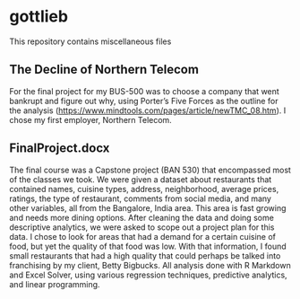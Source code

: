 # gottlieb

This repository contains miscellaneous files

## The Decline of Northern Telecom

For the final project for my BUS-500 was to choose a company that went bankrupt and figure out why, using Porter’s Five Forces as the outline for the analysis (https://www.mindtools.com/pages/article/newTMC_08.htm). I chose my first employer, Northern Telecom. 

## FinalProject.docx

The final course was a Capstone project (BAN 530) that encompassed most of the classes we took. We were given a dataset about restaurants that contained names, cuisine types, address, neighborhood, average prices, ratings, the type of restaurant, comments from social media, and many other variables, all from the Bangalore, India area. This area is fast growing and needs more dining options. After cleaning the data and doing some descriptive analytics, we were asked to scope out a project plan for this data. I chose to look for areas that had a demand for a certain cuisine of food, but yet the quality of that food was low. With that information, I found small restaurants that had a high quality that could perhaps be talked into franchising by my client, Betty Bigbucks. All analysis done with R Markdown and Excel Solver, using various regression techniques, predictive analytics, and linear programming.
